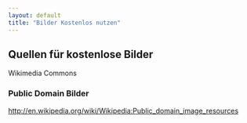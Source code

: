 ```yaml
---
layout: default
title: "Bilder Kostenlos nutzen"
---
```



## Quellen für kostenlose Bilder

Wikimedia Commons


### Public Domain Bilder

http://en.wikipedia.org/wiki/Wikipedia:Public_domain_image_resources